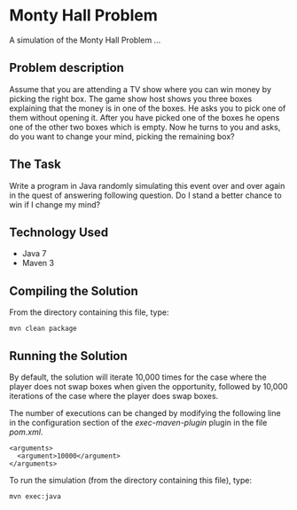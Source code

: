Monty Hall Problem
==================

A simulation of the Monty Hall Problem ...

Problem description
-------------------
Assume that you are attending a TV show where you can win money by picking the right box. The game show host shows you
three boxes explaining that the money is in one of the boxes. He asks you to pick one of them without opening it. After you
have picked one of the boxes he opens one of the other two boxes which is empty. Now he turns to you and asks, do you want to
change your mind, picking the remaining box?

The Task
--------
Write a program in Java randomly simulating this event over and over again in the quest of answering following question. Do I
stand a better chance to win if I change my mind?

Technology Used
---------------

* Java 7
* Maven 3

Compiling the Solution
----------------------

From the directory containing this file, type:

    mvn clean package

Running the Solution
--------------------

By default, the solution will iterate 10,000 times for the case where the player does not swap
boxes when given the opportunity, followed by 10,000 iterations of the case where the player does swap boxes.

The number of executions can be changed by modifying the following line in the configuration section of the
_exec-maven-plugin_ plugin in the file _pom.xml_.

    <arguments>
      <argument>10000</argument>
    </arguments>

To run the simulation (from the directory containing this file), type:

    mvn exec:java

